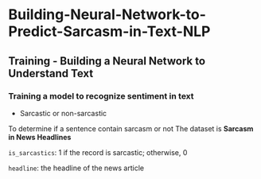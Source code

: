 # Building-Neural-Network-to-Predict-Sarcasm-in-Text-NLP
## Training - Building a Neural Network to Understand Text

### Training a model to recognize sentiment in text
- Sarcastic
or non-sarcastic

To determine if a sentence contain sarcasm or not
The dataset is **Sarcasm in News Headlines**

`is_sarcastics`: 1 if the record is sarcastic; otherwise, 0

`headline`: the headline of the news article
